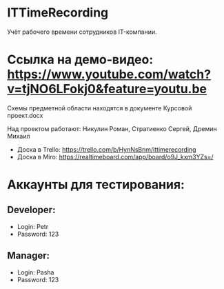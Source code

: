 # ITTimeRecording
Учёт рабочего времени сотрудников IT-компании.

# Ссылка на демо-видео:  https://www.youtube.com/watch?v=tjNO6LFokj0&feature=youtu.be

Схемы предметной области находятся в документе Курсовой проект.docx

Над проектом работают: Никулин Роман, Стратиенко Сергей, Дремин Михаил
- Доска в Trello: https://trello.com/b/HynNsBnm/ittimerecording
- Доска в Miro: https://realtimeboard.com/app/board/o9J_kxm3YZs=/

# Аккаунты для тестирования:

Developer:
------------
- Login: Petr
- Password: 123

Manager:
------------
- Login: Pasha
- Password: 123
